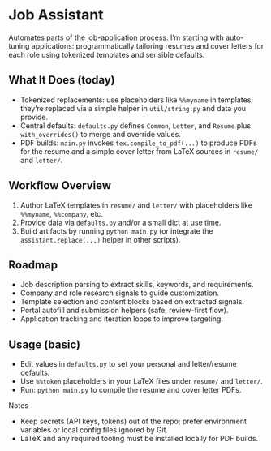 # Job Assistant

Automates parts of the job-application process. I’m starting with auto-tuning applications: programmatically tailoring resumes and cover letters for each role using tokenized templates and sensible defaults.

## What It Does (today)
- Tokenized replacements: use placeholders like `%%myname` in templates; they’re replaced via a simple helper in `util/string.py` and data you provide.
- Central defaults: `defaults.py` defines `Common`, `Letter`, and `Resume` plus `with_overrides()` to merge and override values.
- PDF builds: `main.py` invokes `tex.compile_to_pdf(...)` to produce PDFs for the resume and a simple cover letter from LaTeX sources in `resume/` and `letter/`.

## Workflow Overview
1. Author LaTeX templates in `resume/` and `letter/` with placeholders like `%%myname`, `%%company`, etc.
2. Provide data via `defaults.py` and/or a small dict at use time.
3. Build artifacts by running `python main.py` (or integrate the `assistant.replace(...)` helper in other scripts).

## Roadmap
- Job description parsing to extract skills, keywords, and requirements.
- Company and role research signals to guide customization.
- Template selection and content blocks based on extracted signals.
- Portal autofill and submission helpers (safe, review-first flow).
- Application tracking and iteration loops to improve targeting.

## Usage (basic)
- Edit values in `defaults.py` to set your personal and letter/resume defaults.
- Use `%%token` placeholders in your LaTeX files under `resume/` and `letter/`.
- Run: `python main.py` to compile the resume and cover letter PDFs.

Notes
- Keep secrets (API keys, tokens) out of the repo; prefer environment variables or local config files ignored by Git.
- LaTeX and any required tooling must be installed locally for PDF builds.

